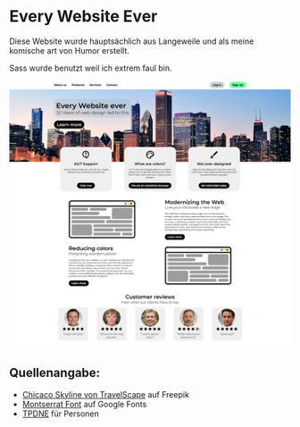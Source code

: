 # Every Website Ever

Diese Website wurde hauptsächlich aus Langeweile und als meine komische art von Humor erstellt.

Sass wurde benutzt weil ich extrem faul bin.

![Screenshot](screenshot.png)

## Quellenangabe:

- [Chicaco Skyline von TravelScape](https://de.freepik.com/fotos-kostenlos/die-skyline-der-innenstadt-von-chicago-in-der-abenddaemmerung-mit-wolkenkratzern-ueber-dem-michigansee-mit-klarem-blauem-himmel_26767682.htm) auf Freepik
- [Montserrat Font](https://fonts.google.com/specimen/Montserrat) auf Google Fonts
- [TPDNE](https://thispersondoesnotexist.com/) für Personen
